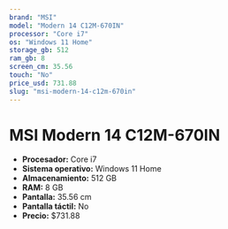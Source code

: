 ```yaml
---
brand: "MSI"
model: "Modern 14 C12M-670IN"
processor: "Core i7"
os: "Windows 11 Home"
storage_gb: 512
ram_gb: 8
screen_cm: 35.56
touch: "No"
price_usd: 731.88
slug: "msi-modern-14-c12m-670in"
---
```


# MSI Modern 14 C12M-670IN

- **Procesador:** Core i7
- **Sistema operativo:** Windows 11 Home
- **Almacenamiento:** 512 GB
- **RAM:** 8 GB
- **Pantalla:** 35.56 cm
- **Pantalla táctil:** No
- **Precio:** $731.88

